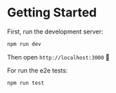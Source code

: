 # Getting Started

First, run the development server:

```bash
npm run dev
```

Then open `http://localhost:3000` 🎉


For run the e2e tests:

```bash
npm run test
```